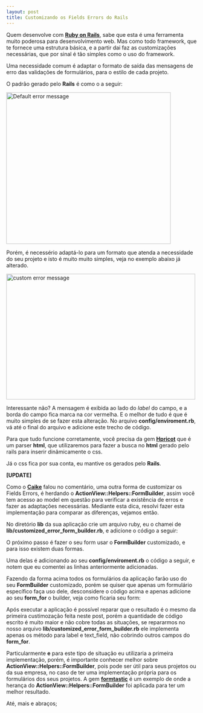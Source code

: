 ```yaml
--- 
layout: post
title: Customizando os Fields Errors do Rails
---
```


Quem desenvolve com **[Ruby on Rails](http://rubyonrails.org/)**, sabe que esta é uma ferramenta muito poderosa para desenvolvimento web. Mas como todo framework, que te fornece uma estrutura básica, e a partir dai faz as customizações necessárias, que por sinal é tão simples como o uso do framework.

Uma necessidade comum é adaptar o formato de saída das mensagens de erro das validações de formulários, para o estilo de cada projeto.

O padrão gerado pelo **Rails** é como o a seguir:

<img src="http://farm5.static.flickr.com/4125/4846589232_64d788ea98.jpg" width="435" height="402" alt="Default error message" title="default error message" />

Porém, é necessério adaptá-lo para um formato que atenda a necessidade do seu projeto e isto é muito muito simples, veja no exemplo abaixo já alterado.

<img src="http://farm5.static.flickr.com/4145/4846589304_dfd006acec.jpg" width="500" height="333" alt="custom error message" title="custom error message"/>

Interessante não?
A mensagem é exibida ao lado do *label* do campo, e a borda do campo fica marca na cor vermelha. E o melhor de tudo é que é muito simples de se fazer esta alteração. 
No arquivo **config/enviroment.rb**, vá até o final do arquivo e adicione este trecho de código.

<script src="http://gist.github.com/479961.js"> </script> 

Para que tudo funcione corretamente, você precisa da gem **[Hpricot](http://github.com/hpricot/hpricot)** que é um parser **html**, que utilizaremos para fazer a busca no **html** gerado pelo rails para inserir dinâmicamente o css.

Já o css fica por sua conta, eu mantive os gerados pelo **Rails**.

**[UPDATE]**

Como o **[Caike](http://twitter.com/caike)** falou no comentário, uma outra forma de customizar os Fields Errors, é herdando o **ActionView::Helpers::FormBuilder**, assim você tem acesso ao model em questão para verificar a existência de erros e fazer as adaptações necessárias.
Mediante esta dica, resolvi fazer esta implementação para comparar as diferenças, vejamos então.

No diretório **lib** da sua aplicação crie um arquivo ruby, eu o chamei de **lib/customized_error_form_builder.rb**, e adicione o código a seguir:

<script src="http://gist.github.com/503552.js"> </script>

O próximo passo é fazer o seu form usar o **FormBuilder** customizado, e para isso existem duas formas.

Uma delas é adicionando ao seu  **config/enviroment.rb**  o código a seguir, e notem que eu comentei as linhas anteriormente adicionadas.

<script src="http://gist.github.com/503566.js"> </script>

Fazendo da forma acima todos os formulários da aplicação farão uso do seu **FormBuilder** customizado, porém se quiser que apenas um formulário específico faça uso dele, desconsidere o código acima e apenas adicione ao seu **form_for** o builder, veja como ficaria seu form:

<script src="http://gist.github.com/503571.js"> </script>

Após executar a aplicação é possível reparar que o resultado é o mesmo da primeira custimozação feita neste post, porém a quantidade de código escrito é muito maior e não cobre todas as situações, se repararmos no nosso arquivo **lib/customized_error_form_builder.rb** ele implementa apenas os método para label e text_field, não cobrindo outros campos do **form_for**.

Particularmente **e** para este tipo de situação eu utilizaria a primeira implementação, porém, é importante conhecer melhor sobre **ActionView::Helpers::FormBuilder**, pois pode ser útil para seus projetos ou da sua empresa, no caso de ter uma implementação própria para os formulários dos seus projetos. A gem **[formtastic](http://github.com/justinfrench/formtastic)** é um exemplo de onde a herança do  **ActionView::Helpers::FormBuilder** foi aplicada para ter um melhor resultado.


Até, mais e abraços;
